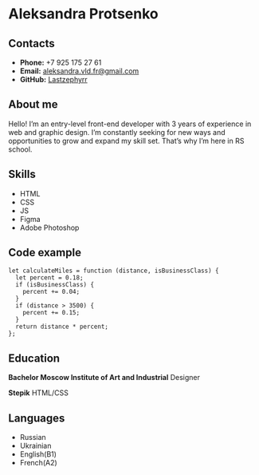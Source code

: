 # Aleksandra Protsenko


## Contacts

* **Phone:** +7 925 175 27 61
* **Email:** aleksandra.vld.fr@gmail.com
* **GitHub:** [Lastzephyrr](https://github.com/Lastzephyrr)


## About me

Hello! I’m an entry-level front-end developer with 3 years of experience in web and graphic design. I’m constantly seeking for new ways and opportunities to grow and expand my skill set. That’s why I’m here in RS school.


## Skills

* HTML
* CSS
* JS
* Figma
* Adobe Photoshop


## Code example

```
let calculateMiles = function (distance, isBusinessClass) {
  let percent = 0.18;
  if (isBusinessClass) {
    percent += 0.04;
  }
  if (distance > 3500) {
    percent += 0.15;
  }
  return distance * percent;
};
```

## Education

**Bachelor Moscow Institute of Art and Industrial**
Designer

**Stepik**
HTML/CSS


## Languages

* Russian
* Ukrainian
* English(B1)
* French(A2)